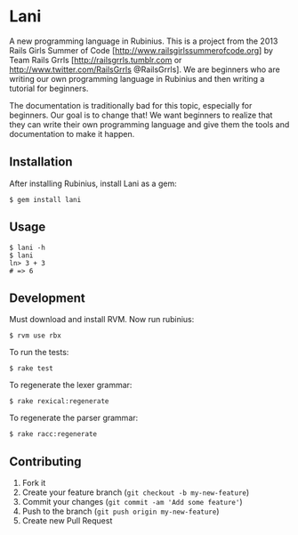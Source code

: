 # Lani

A new programming language in Rubinius. This is a project from the 2013 Rails Girls Summer of Code [http://www.railsgirlssummerofcode.org] by Team Rails Grrls [http://railsgrrls.tumblr.com or http://www.twitter.com/RailsGrrls @RailsGrrls]. We are beginners who are writing our own programming language in Rubinius and then writing a tutorial for beginners. 

The documentation is traditionally bad for this topic, especially for beginners. Our goal is to change that! We want beginners to realize that they can write their own programming language and give them the tools and documentation to make it happen.  

## Installation

After installing Rubinius, install Lani as a gem:

    $ gem install lani

## Usage

    $ lani -h
    $ lani
    ln> 3 + 3
    # => 6

## Development

Must download and install RVM. Now run rubinius:

    $ rvm use rbx

To run the tests:

    $ rake test

To regenerate the lexer grammar:

    $ rake rexical:regenerate

To regenerate the parser grammar:
	
	$ rake racc:regenerate 

## Contributing

1. Fork it
2. Create your feature branch (`git checkout -b my-new-feature`)
3. Commit your changes (`git commit -am 'Add some feature'`)
4. Push to the branch (`git push origin my-new-feature`)
5. Create new Pull Request

